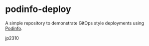 # podinfo-deploy

A simple repository to demonstrate GitOps style deployments using [Podinfo](https://github.com/stefanprodan/k8s-podinfo).

jp2310
